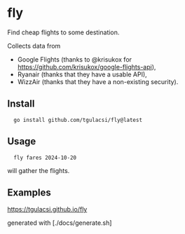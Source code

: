 # fly
Find cheap flights to some destination.

Collects data from 
  - Google Flights (thanks to @krisukox for https://github.com/krisukox/google-flights-api), 
  - Ryanair (thanks that they have a usable API),
  - WizzAir (thanks that they have a non-existing security).
  
## Install
```
  go install github.com/tgulacsi/fly@latest
```

## Usage
```
  fly fares 2024-10-20
```

will gather the flights.


## Examples
https://tgulacsi.github.io/fly

generated with [./docs/generate.sh]
